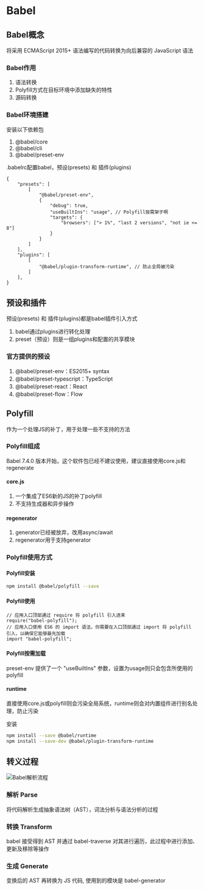 # Babel

## Babel概念

将采用 ECMAScript 2015+ 语法编写的代码转换为向后兼容的 JavaScript 语法

### Babel作用

1. 语法转换
2. Polyfill方式在目标环境中添加缺失的特性
3. 源码转换

### Babel环境搭建

安装以下依赖包
1. @babel/core
2. @babel/cli
3. @babel/preset-env

.babelrc配置babel，预设(presets) 和 插件(plugins)

```JS
{
    "presets": [
        [
            "@babel/preset-env",
            {
                "debug": true,
                "useBuiltIns": "usage", // Polyfill按需架子啊
                "targets": {
                    "browsers": ["> 1%", "last 2 versions", "not ie <= 8"]
                }
            }
        ]
    ],
    "plugins": [
        [
            "@babel/plugin-transform-runtime", // 防止全局被污染
        ]
    ],
}
```

## 预设和插件

预设(presets) 和 插件(plugins)都是babel插件引入方式

1. babel通过plugins进行转化处理
2. preset（预设）则是一组plugins和配置的共享模块

### 官方提供的预设

1. @babel/preset-env：ES2015+ syntax
2. @babel/preset-typescript：TypeScript
3. @babel/preset-react：React
4. @babel/preset-flow：Flow

## Polyfill

作为一个处理JS的补丁，用于处理一些不支持的方法

### Polyfill组成

Babel 7.4.0 版本开始，这个软件包已经不建议使用，建议直接使用core.js和regenerate

#### core.js

1. 一个集成了ES6新的JS的补丁polyfill
2. 不支持生成器和异步操作

#### regenerator

1. generator已经被放弃，改用async/await
2. regenerator用于支持generator

### Polyfill使用方式

#### Polyfill安装

```BASH
npm install @babel/polyfill --save
```

#### Polyfill使用

```JS
// 应用入口顶部通过 require 将 polyfill 引入进来
require("babel-polyfill");
// 应用入口使用 ES6 的 import 语法，你需要在入口顶部通过 import 将 polyfill 引入，以确保它能够最先加载
import "babel-polyfill";
```

#### Polyfill按需加载

preset-env 提供了一个 "useBuiltIns" 参数，设置为usage则只会包含所使用的polyfill

#### runtime

直接使用core.js或polyfill则会污染全局系统，runtime则会对内置组件进行别名处理，防止污染

安装

```BASH
npm install --save @babel/runtime
npm install --save-dev @babel/plugin-transform-runtime
```

## 转义过程

![Babel解析流程](assets/06-Babel解析流程.png)

### 解析 Parse

将代码解析⽣成抽象语法树（AST），词法分析与语法分析的过程

### 转换 Transform

babel 接受得到 AST 并通过 babel-traverse 对其进⾏遍历，此过程中进⾏添加、更新及移除等操作

### ⽣成 Generate

变换后的 AST 再转换为 JS 代码, 使⽤到的模块是 babel-generator

